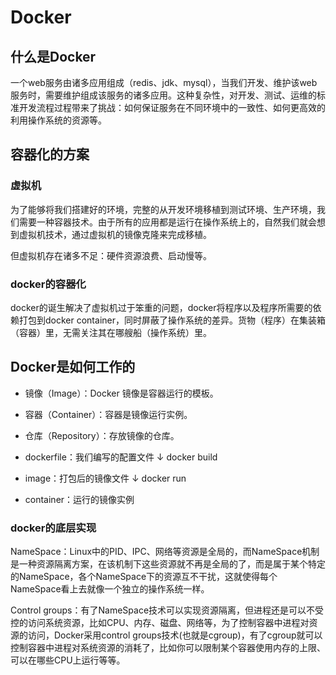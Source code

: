 # Docker

## 什么是Docker

一个web服务由诸多应用组成（redis、jdk、mysql），当我们开发、维护该web服务时，需要维护组成该服务的诸多应用。这种复杂性，对开发、测试、运维的标准开发流程过程带来了挑战：如何保证服务在不同环境中的一致性、如何更高效的利用操作系统的资源等。



## 容器化的方案

### 虚拟机

为了能够将我们搭建好的环境，完整的从开发环境移植到测试环境、生产环境，我们需要一种容器技术。由于所有的应用都是运行在操作系统上的，自然我们就会想到虚拟机技术，通过虚拟机的镜像克隆来完成移植。

但虚拟机存在诸多不足：硬件资源浪费、启动慢等。



### docker的容器化

docker的诞生解决了虚拟机过于笨重的问题，docker将程序以及程序所需要的依赖打包到docker container，同时屏蔽了操作系统的差异。货物（程序）在集装箱（容器）里，无需关注其在哪艘船（操作系统）里。



## Docker是如何工作的

- 镜像（Image）：Docker 镜像是容器运行的模板。
- 容器（Container）：容器是镜像运行实例。
- 仓库（Repository）：存放镜像的仓库。

- dockerfile：我们编写的配置文件
      ↓ docker build
- image：打包后的镜像文件
      ↓ docker run
- container：运行的镜像实例



### docker的底层实现

NameSpace：Linux中的PID、IPC、网络等资源是全局的，而NameSpace机制是一种资源隔离方案，在该机制下这些资源就不再是全局的了，而是属于某个特定的NameSpace，各个NameSpace下的资源互不干扰，这就使得每个NameSpace看上去就像一个独立的操作系统一样。

Control groups：有了NameSpace技术可以实现资源隔离，但进程还是可以不受控的访问系统资源，比如CPU、内存、磁盘、网络等，为了控制容器中进程对资源的访问，Docker采用control groups技术(也就是cgroup)，有了cgroup就可以控制容器中进程对系统资源的消耗了，比如你可以限制某个容器使用内存的上限、可以在哪些CPU上运行等等。

